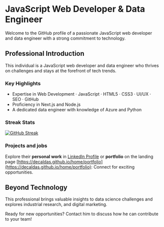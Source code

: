 # JavaScript Web Developer & Data Engineer

Welcome to the GitHub profile of a passionate JavaScript web developer and data engineer with a strong commitment to technology.

## Professional Introduction

This individual is a JavaScript web developer and data engineer who thrives on challenges and stays at the forefront of tech trends.

### Key Highlights

- Expertise in Web Development · JavaScript · HTML5 · CSS3 · UI/UX · SEO · GitHub
- Proficiency in Next.js and Node.js
- A dedicated data engineer with knowledge of Azure and Python

### Streak Stats

[![GitHub Streak](https://streak-stats.demolab.com/?user=deCaldas/)](https://git.io/streak-stats)

### Projects and jobs

Explore their **personal work** in [LinkedIn Profile](https://www.linkedin.com/in/diegowhiskey/details/projects/) or **portfolio** on the landing page [https://decaldas.github.io/home/portfolio](https://decaldas.github.io/home/portfolio): Connect for exciting opportunities.

## Beyond Technology

This professional brings valuable insights to data science challenges and explores industrial research, and digital marketing.

Ready for new opportunities? Contact him to discuss how he can contribute to your team!
